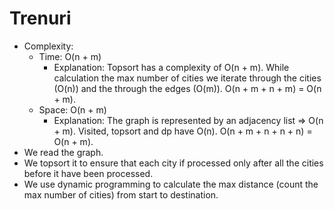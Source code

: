 # Trenuri

 - Complexity:
   - Time: O(n + m)
      - Explanation: Topsort has a complexity of O(n + m). While calculation the max number of cities we iterate through the cities (O(n)) and the through the edges (O(m)). O(n + m + n + m) = O(n + m).
   - Space: O(n + m)
      - Explanation: The graph is represented by an adjacency list => O(n + m). Visited, topsort and dp have O(n). O(n + m + n + n + n) = O(n + m).
 - We read the graph.
 - We topsort it to ensure that each city if processed only after all the cities before it have been processed.
 - We use dynamic programming to calculate the max distance (count the max number of cities) from start to destination.
